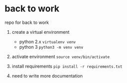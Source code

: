 # back to work
repo for back to work

1. create a virtual environment

    - python 2.x `virtualenv venv`
    - python 3 `python3 -m venv venv`
    
2. activate environment
    `source venv/bin/activate`
    
3. install requirements
    `pip install -r requirements.txt`
    
4. need to write more documentation

